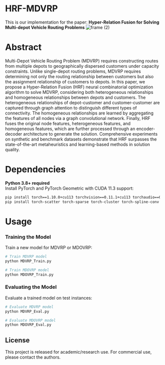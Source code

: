 # HRF-MDVRP
This is our implementation for the paper: **Hyper-Relation Fusion for Solving Multi-depot  Vehicle Routing Problems**
![frame (2)](https://github.com/user-attachments/assets/f3c38644-9820-424c-be40-360ce355f0a1)
# Abstract
Multi-Depot Vehicle Routing Problem (MDVRP) requires constructing routes from multiple depots to geographically dispersed customers under capacity constraints. 
Unlike single-depot routing problems, MDVRP requires determining not only the routing relationship between customers but also the assignment relationship of customers to depots.
In this paper, we propose a Hyper-Relation Fusion (HRF) neural combinatorial optimization algorithm to solve MDVRP, considering both heterogeneous relationships and homogeneous relationships between depots and customers. The heterogeneous relationships of depot-customer and customer-customer are captured through graph attention to distinguish different types of connectivity. The homogeneous relationships are learned by aggregating the features of all nodes via a graph convolutional network. Finally, HRF fuses the original node features, heterogeneous features, and homogeneous features, which are further processed through an encoder-decoder architecture to generate the solution. Comprehensive experiments on synthetic and benchmark datasets demonstrate that HRF surpasses the state-of-the-art metaheuristics and learning-based methods in solution quality.

# Dependencies
**Python 3.8+ required**  
Install PyTorch and PyTorch Geometric with CUDA 11.3 support:  
```bash
pip install torch==1.10.0+cu113 torchvision==0.11.1+cu113 torchaudio==0.10.0+cu113 -f https://download.pytorch.org/whl/cu113/torch_stable.html
pip install torch-scatter torch-sparse torch-cluster torch-spline-conv torch-geometric -f https://data.pyg.org/whl/torch-1.10.0+cu113.html
```
# Usage
### Training the Model

Train a new model for MDVRP or MDOVRP:

```bash
# Train MDVRP model
python MDVRP_Train.py

# Train MDOVRP model 
python MDOVRP_Train.py
```

### Evaluating the Model

Evaluate a trained model on test instances:

```bash
# Evaluate MDVRP model
python MDVRP_Eval.py

# Evaluate MDOVRP model
python MDOVRP_Eval.py
```

## License

This project is released for academic/research use. For commercial use, please contact the authors.
